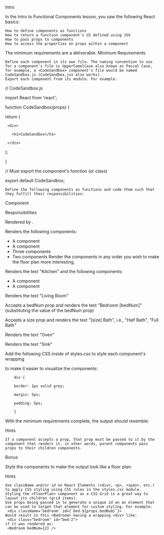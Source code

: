 Intro

In the Intro to Functional Components lesson, you saw the following React basics:

    How to define components as functions
    How to return a function component's UI defined using JSX
    How to pass props to components
    How to access the properties on props within a component

The minimum requirements are a deliverable.
Minimum Requirements

    Define each component in its own file. The naming convention to use for a component's file is UpperCamelCase also known as Pascal Case, for example, a <CodeSandbox> component's file would be named CodeSandbox.js (CodeSandbox.jsx also works).
    Export each component from its module. For example:

// CodeSandbox.js

 

 import React from 'react';

 

 function CodeSandbox(props) {

   return (

     <div>

       <h1>CodeSandbox</h1>

     </div>

   );

 }

 

 // Must export the component's function (or class)

 export default CodeSandbox;

    Define the following components as functions and code them such that they fulfill their responsibilities:

Component
	

Responsibilities

<FloorPlan>
	

Rendered by <App>.

Renders the following components:

- A <Kitchen> component
- A <LivingRoom> component
- Three <Bedroom> components
- Two <Bath> components
Render the components in any order you wish to make the floor plan more interesting.

<Kitchen>
	

Renders the text "Kitchen" and the following components:

- A <Oven> component
- A <Sink> component

<LivingRoom>
	

Renders the text "Living Room"

<Bedroom>
	

Accepts a bedNum prop and renders the text "Bedroom [bedNum]" (substituting the value of the bedNum prop)

<Bath>
	

Accepts a size prop and renders the text "[size] Bath", i.e., "Half Bath", "Full Bath"

<Oven>
	

Renders the text "Oven"

<Sink>
	

Renders the text "Sink"

Add the following CSS inside of styles.css to style each component's wrapping <div> to make it easier to visualize the components:

        div {

        border: 1px solid grey;

        margin: 5px;

        padding: 5px;

        }

With the minimum requirements complete, the output should resemble:

Hints

    If a component accepts a prop, that prop must be passed to it by the component that renders it, in other words, parent components pass props to their children components.

Bonus

Style the components to make the output look like a floor plan:

Hints

    Use className and/or id on React Elements (<div>, <p>, <span>, etc.) to apply CSS styling using CSS rules in the styles.css module.
    Styling the <FloorPlan> component as a CSS Grid is a great way to layout its children (grid items).
    Use props being passed in to generate a unique id on an element that can be used to target that element for custom styling. For example:
     <div className='bedroom' id={`bed-${props.bedNum}`}>
    Would result in this <Bedroom> having a wrapping <div> like:
     <div class="bedroom" id="bed-2">
    if it was rendered as:
     <Bedroom bedNum={2} />



